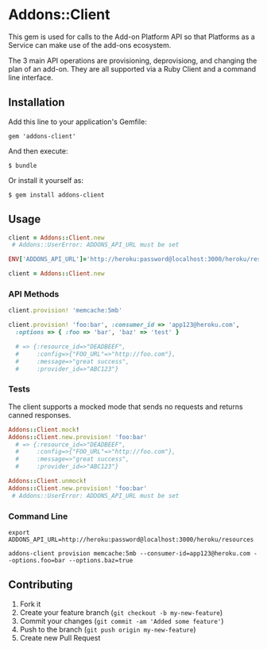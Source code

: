 # Addons::Client

This gem is used for calls to the Add-on Platform API so that Platforms as a Service
can make use of the add-ons ecosystem.

The 3 main API operations are provisioning, deprovisiong, and changing the plan of 
an add-on.  They are all supported via a Ruby Client and a command line interface.

## Installation

Add this line to your application's Gemfile:

    gem 'addons-client'

And then execute:

    $ bundle

Or install it yourself as:

    $ gem install addons-client

## Usage

```ruby
client = Addons::Client.new
 # Addons::UserError: ADDONS_API_URL must be set

ENV['ADDONS_API_URL']='http://heroku:password@localhost:3000/heroku/resources'

client = Addons::Client.new
```

### API Methods 
```ruby
client.provision! 'memcache:5mb'

client.provision! 'foo:bar', :consumer_id => 'app123@heroku.com',
  :options => { :foo => 'bar', 'baz' => 'test' } 

  # => {:resource_id=>"DEADBEEF", 
  #     :config=>{"FOO_URL"=>"http://foo.com"}, 
  #     :message=>"great success", 
  #     :provider_id=>"ABC123"} 
```

### Tests

The client supports a mocked mode that sends no requests and returns canned responses.

```ruby
Addons::Client.mock!
Addons::Client.new.provision! 'foo:bar' 
  # => {:resource_id=>"DEADBEEF", 
  #     :config=>{"FOO_URL"=>"http://foo.com"}, 
  #     :message=>"great success", 
  #     :provider_id=>"ABC123"} 

Addons::Client.unmock!
Addons::Client.new.provision! 'foo:bar'
 # Addons::UserError: ADDONS_API_URL must be set
```

### Command Line
    export ADDONS_API_URL=http://heroku:password@localhost:3000/heroku/resources

    addons-client provision memcache:5mb --consumer-id=app123@heroku.com --options.foo=bar --options.baz=true

## Contributing

1. Fork it
2. Create your feature branch (`git checkout -b my-new-feature`)
3. Commit your changes (`git commit -am 'Added some feature'`)
4. Push to the branch (`git push origin my-new-feature`)
5. Create new Pull Request
